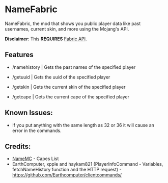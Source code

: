 # NameFabric

NameFabric, the mod that shows you public player data like past usernames, current skin, and more using the Mojang's API.

**Disclaimer**: This **REQUIRES** [Fabric API](https://www.curseforge.com/minecraft/mc-mods/fabric-api).

## Features
- /namehistory | Gets the past names of the specified player

- /getuuid | Gets the uuid of the specified player
- /getskin | Gets the current skin of the specified player
- /getcape | Gets the current cape of the specified player

## Known Issues:
- If you put anything with the same length as 32 or 36 it will cause an error in the commands.

## Credits:
- [NameMC](https://namemc.com/capes) - Capes List
- EarthComputer, xpple and haykam821 (PlayerInfoCommand - Variables, fetchNameHistory function and the HTTP request) - https://github.com/Earthcomputer/clientcommands/
